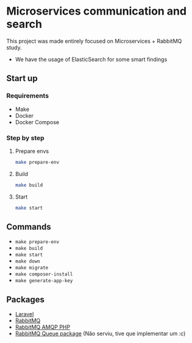 # Microservices communication and search

This project was made entirely focused on Microservices + RabbitMQ study.
+ We have the usage of ElasticSearch for some smart findings

## Start up

### Requirements

- Make
- Docker
- Docker Compose

### Step by step

1. Prepare envs
    ```bash
    make prepare-env
    ```
2. Build
    ```bash
    make build
    ```
3. Start
    ```bash
    make start
    ```

## Commands

- `make prepare-env`
- `make build`
- `make start`
- `make down`
- `make migrate`
- `make composer-install`
- `make generate-app-key`

## Packages

- [Laravel](https://laravel.com)
- [RabbitMQ](https://www.rabbitmq.com/)
- [RabbitMQ AMQP PHP](https://www.rabbitmq.com/tutorials/tutorial-one-php.html)
- [RabbitMQ Queue package](https://github.com/vyuldashev/laravel-queue-rabbitmq) (Não serviu, tive que implementar um :c)
